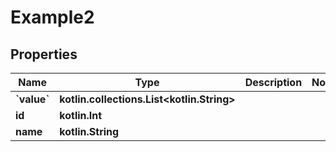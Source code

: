 
# Example2

## Properties
Name | Type | Description | Notes
------------ | ------------- | ------------- | -------------
**&#x60;value&#x60;** | **kotlin.collections.List&lt;kotlin.String&gt;** |  | 
**id** | **kotlin.Int** |  | 
**name** | **kotlin.String** |  | 



